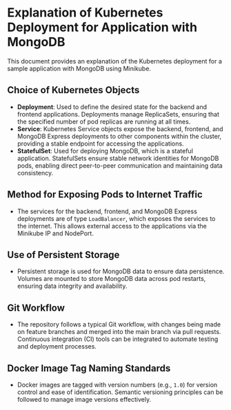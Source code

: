 # Explanation of Kubernetes Deployment for Application with MongoDB

This document provides an explanation of the Kubernetes deployment for a sample application with MongoDB using Minikube.

## Choice of Kubernetes Objects

- **Deployment**: Used to define the desired state for the backend and frontend applications. Deployments manage ReplicaSets, ensuring that the specified number of pod replicas are running at all times.
- **Service**: Kubernetes Service objects expose the backend, frontend, and MongoDB Express deployments to other components within the cluster, providing a stable endpoint for accessing the applications.
- **StatefulSet**: Used for deploying MongoDB, which is a stateful application. StatefulSets ensure stable network identities for MongoDB pods, enabling direct peer-to-peer communication and maintaining data consistency.

## Method for Exposing Pods to Internet Traffic

- The services for the backend, frontend, and MongoDB Express deployments are of type `LoadBalancer`, which exposes the services to the internet. This allows external access to the applications via the Minikube IP and NodePort.

## Use of Persistent Storage

- Persistent storage is used for MongoDB data to ensure data persistence. Volumes are mounted to store MongoDB data across pod restarts, ensuring data integrity and availability.

## Git Workflow

- The repository follows a typical Git workflow, with changes being made on feature branches and merged into the main branch via pull requests. Continuous integration (CI) tools can be integrated to automate testing and deployment processes.

## Docker Image Tag Naming Standards

- Docker images are tagged with version numbers (e.g., `1.0`) for version control and ease of identification. Semantic versioning principles can be followed to manage image versions effectively.
